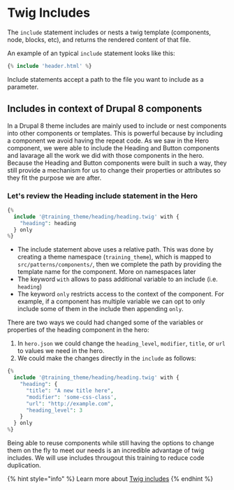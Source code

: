 # Twig Includes

The `include` statement includes or nests a twig template (components, node, blocks, etc), and returns the rendered content of that file.

An example of an typical `include` statement looks like this:

```php
{% include 'header.html' %}
```
Include statements accept a path to the file you want to include as a parameter.

## Includes in context of Drupal 8 components
In a Drupal 8 theme includes are mainly used to include or nest components into other components or templates.  This is powerful because by including a component we avoid having the repeat code.  As we saw in the Hero component, we were able to include the Heading and Button components and lavarage all the work we did with those components in the hero.  Because the Heading and Button components were built in such a way, they still provide a mechanism for us to change their properties or attributes so they fit the purpose we are after.

### Let's review the Heading include statement in the Hero

```php
{%
  include '@training_theme/heading/heading.twig' with {
    "heading": heading
  } only
%}
```
* The include statement above uses a relative path.  This was done by creating a theme namespace (`training_theme`), which is mapped to `src/patterns/components/`, then we complete the path by providing the template name for the component.  More on namespaces later
* The keyword `with` allows to pass additional variable to an include (i.e. `heading`)
* The keyword `only` restricts access to the context of the component.  For example, if a component has multiple variable we can opt to only include some of them in the include then appending `only`.

There are two ways we could had changed some of the variables or properties of the heading component in the hero:
1. In `hero.json` we could change the `heading_level`, `modifier`, `title`, or `url` to values we need in the hero.
2. We could make the changes directly in the `include` as follows:

```php
{%
  include '@training_theme/heading/heading.twig' with {
    "heading": {
      "title": "A new title here",
      "modifier": 'some-css-class',
      "url": "http://example.com",
      "heading_level": 3
    }
  } only
%}
```
Being able to reuse components while still having the options to change them on the fly to meet our needs is an incredible advantage of twig includes.  We will use includes througout this training to reduce code duplication.

{% hint style="info" %}
Learn more about [Twig includes](https://twig.symfony.com/doc/3.x/tags/include.html)
{% endhint %}
